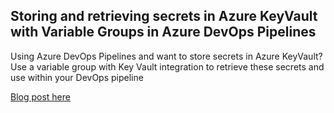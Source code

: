 ## Storing and retrieving secrets in Azure KeyVault with Variable Groups in Azure DevOps Pipelines

Using Azure DevOps Pipelines and want to store secrets in Azure KeyVault? Use a variable group with Key Vault integration to retrieve these secrets and use within your DevOps pipeline

[Blog post here](https://thomasthornton.cloud/2021/06/24/storing-and-retrieving-secrets-in-azure-keyvault-with-variable-groups-in-azure-devops-pipelines)